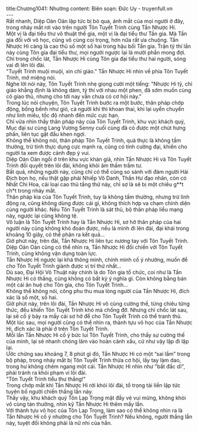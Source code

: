 title:Chương1041: Nhường
content:
Biên soạn: Đức Uy - truyenfull.vn<br>---<br>Rất nhanh, Diệp Oản Oản lập tức bị bỏ qua, ánh mắt của mọi người ở đây, trong nháy mắt rơi vào trên người Tôn Tuyết Trinh cùng Tần Nhược Hi.<br>Một vị là đại tiểu thư võ thuật thế gia, một vị là đại tiểu thư Tần gia. Mà Tần gia đối với võ học, cũng vô cùng coi trọng, hơn nữa rất ưa chuộng. Tần Nhược Hi càng là cao thủ số một số hai trong hậu bối Tần gia. Trận tỷ thí lần này cùng Tôn gia đại tiểu thư, mọi người ngược lại là mười phần mong đợi.<br>Chỉ trong chốc lát, Tần Nhược Hi cùng Tôn gia đại tiểu thư hai người, sóng vai đi lên lôi đài.<br>"Tuyết Trinh muội muội, xin chỉ giáo." Tần Nhược Hi nhìn về phía Tôn Tuyết Trinh, mở miệng nói.<br>Nghe lời nói này, Tôn Tuyết Trinh nhẹ giọng cười một tiếng: "Nhược Hi tỷ, chỉ giáo khẳng định là không dám, tỷ thí với nhau một phen, đã sớm muốn cùng cô giao thủ, nhưng cho tới nay vẫn chưa có cơ hội này."<br>Trong lúc nói chuyện, Tôn Tuyết Trinh bước ra một bước, thân pháp chớp động, bồng bềnh như gió, cả người khi thì khoan thai, khi lại uyển chuyển như linh miêu, tốc độ nhanh đến mức cực hạn.<br>Chỉ vừa nhìn thấy thân pháp này của Tôn Tuyết Trinh, khu vực khách quý, Mục đại sư cùng Lang Vương Senny cuối cùng đã có được một chút hưng phấn, liên tục gật đầu khen ngợi.<br>Không thể không nói, thân pháp Tôn Tuyết Trinh, quả thực là không tầm thường, trừ tính thực dụng cực mạnh ra, cũng có tính cường đại, khiến cho người ta xem được cảnh đẹp ý vui.<br>Diệp Oản Oản ngồi ở trên khu vực khán giả, nhìn Tần Nhược Hi và Tôn Tuyết Trinh đối quyết trên lôi đài, không khỏi âm thầm trầm tư.<br>Bất quá, những người này, cũng chỉ có thể cùng so sánh với đám người Hải Địch bọn họ, nếu thật gặp phải Nhiếp Vô Danh, Thần Hư đạo nhân, còn có Nhất Chi Hoa, cái loại cao thủ tầng thứ này, chỉ sợ là sẽ bị một chiêu g**t ch*t trong nháy mắt.<br>Thân pháp kia của Tôn Tuyết Trinh, tuy là không tầm thường, nhưng trừ linh động ra, cũng không dùng được cái gì, không thích hợp va chạm chính diện cùng người khác. Nếu Tôn Tuyết Trinh là sát thủ, bộ thân pháp liều mạng này, ngược lại cũng không tệ.<br>Vô luận là Tôn Tuyết Trinh hay là Tần Nhược Hi, sơ hở thân pháp của hai người này cũng không khó đoán được, nếu là mình đi lên đài, đại khái trong khoảng 10 giây, có thể phân ra kết quả...<br>Giờ phút này, trên đài, Tần Nhược Hi liên tục nương tay với Tôn Tuyết Trinh. Diệp Oản Oản cũng có thể nhìn ra, Tần Nhược Hi đối chiến với Tôn Tuyết Trinh, cũng không vận dụng toàn lực.<br>Tần Nhược Hi ngược lại khá thông minh, chính mình cố ý nhường, muốn để cho Tôn Tuyết Trinh giành được vị trí thứ nhất…<br>Dù sao, Đại Hội Võ Thuật này chính là do Tôn gia tổ chức, coi như là Tần Nhược Hi có thắng, cũng không có bất kỳ ý nghĩa gì. Còn không bằng bán một cái ân huệ cho Tôn gia, cho Tôn Tuyết Trinh...<br>Không thể không nói, công phu thu mua lòng người của Tần Nhược Hi, đích xác là số một, số hai.<br>Giờ phút này, trên lôi đài, Tần Nhược Hi vô cùng cường thế, từng chiêu từng thức, đều khiến Tôn Tuyết Trinh khó mà chống đỡ. Nhưng chỉ chốc lát sau, lại sẽ cố ý bày ra mấy cái sơ hở để cho Tôn Tuyết Trinh có thể tranh thủ.<br>Một lúc sau, mọi người cũng có thể nhìn ra, thành tựu võ học của Tần Nhược Hi, đích xác là phải ở trên Tôn Tuyết Trinh.<br>Mỗi lần Tần Nhược Hi cố ý bức lui Tôn Tuyết Trinh, cho thấy sự cường thế của mình, lại sẽ nhanh chóng lâm vào hoàn cảnh xấu, cứ như vậy lặp đi lặp lại.<br>Ước chừng sau khoảng 7, 8 phút gì đó, Tần Nhược Hi có một “sai lầm” trong bộ pháp, trong nháy mắt bị Tôn Tuyết Trinh thừa cơ hội, lấy tay làm dao, trong hư không chém ngang một cái. Tần Nhược Hi nhìn như "bất đắc dĩ", phải tránh ra khỏi phạm vi lôi đài.<br>"Tôn Tuyết Trinh tiểu thư thắng!"<br>Trong chớp mắt khi Tần Nhược Hi rời khỏi lôi đài, tổ trọng tài liền lập tức tuyên bố người chiến thắng lần này.<br>Thấy vậy, khu khách quý Tôn Lạp Trọng mặt đầy vẻ vui mừng, không khỏi vô cùng tán thưởng, nhìn kỹ Tần Nhược Hi thêm mấy lần.<br>Với thành tựu võ học của Tôn Lạp Trọng, làm sao có thể không nhìn ra là Tần Nhược Hi cố ý nhường cho Tôn Tuyết Trinh? Nếu không, người thắng lần này, tuyệt đối không phải là nữ nhi của hắn.